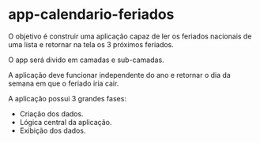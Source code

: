 # app-calendario-feriados
<p>O objetivo é construir uma aplicação capaz de ler os feriados nacionais de uma lista e retornar na tela os 3 próximos feriados.</p>
<p>O app será divido em camadas e sub-camadas.</p>
<p>A aplicação deve funcionar independente do ano e retornar o dia da semana em que o feriado iria cair.</p>
<p>A aplicação possui 3 grandes fases:</p>
<ul>
<li>Criação dos dados.</li>
<li>Lógica central da aplicação.</li>
<li>Exibição dos dados.</li>
</ul>
